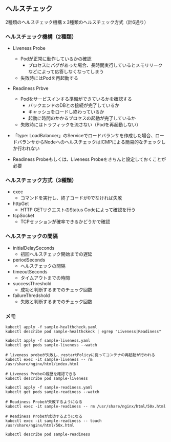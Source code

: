 ## ヘルスチェック
2種類のヘルスチェック機構 x 3種類のヘルスチェック方式（計6通り）

### ヘルスチェック機構（2種類）
- Liveness Probe
  - Podが正常に動作しているかの確認
    - プロセスにバグがあった場合、長時間実行しているとメモリリークなどによって応答しなくなってしまう
  - 失敗時にはPodを再起動する
- Readiness Prbve
  - Podをサービスインする準備ができているかを確認する
    - バックエンドのDBとの接続が完了しているか
    - キャッシュをロードし終わっているか
    - 起動に時間のかかるプロセスの起動が完了しているか
  - 失敗時にはトラフィックを流さない（Podを再起動しない）

- 「type: LoadBalancer」のServiceでロードバランサを作成した場合、ロードバランサからNodeへのヘルスチェックはICMPによる簡易的なチェックしか行われない
- Readiness Probeもしくは、Liveness Probeをきちんと設定しておくことが必要

### ヘルスチェック方式（3種類）
- exec
  - コマンドを実行し、終了コードが0でなければ失敗
- httpGet
  - HTTP GETリクエストのStatus Codeによって確認を行う
- tcpSocket
  - TCPセッションが確率できるかどうかで確認

### ヘルスチェックの間隔
- initialDelaySeconds
  - 初回ヘルスチェック開始までの遅延
- periodSeconds
  - ヘルスチェックの間隔
- timeoutSeconds
  - タイムアウトまでの時間
- successThreshold
  - 成功と判断するまでのチェック回数
- failureThredshold
  - 失敗と判断するまでのチェック回数

### メモ

```
kubectl apply -f sample-healthcheck.yaml
kubectl describe pod sample-healthckeck | egrep "Liveness|Readiness"
```

```
kubeclt apply -f sample-liveness.yaml
kubectl get pods sample-liveness --watch

# liveness probeが失敗し、restartPolicyに従ってコンテナの再起動が行われる
kubectl exec -it sample-liveness -- rm /usr/share/nginx/html/index.html

# Liveness Probeの履歴を確認できる
kubectl describe pod sample-liveness
```

```
kubectl apply -f sample-readiness.yaml
kubeclt get pods sample-readiness --watch

# Readiness Probeが失敗するようになる
kubectl exec -it sample-readiness -- rm /usr/share/nginx/html/50x.html

# Readiness Probeが成功するようになる
kubectl exec -it sample-readiness -- touch /usr/share/nginx/html/50x.html

kubectl describe pod sample-readiness
```
